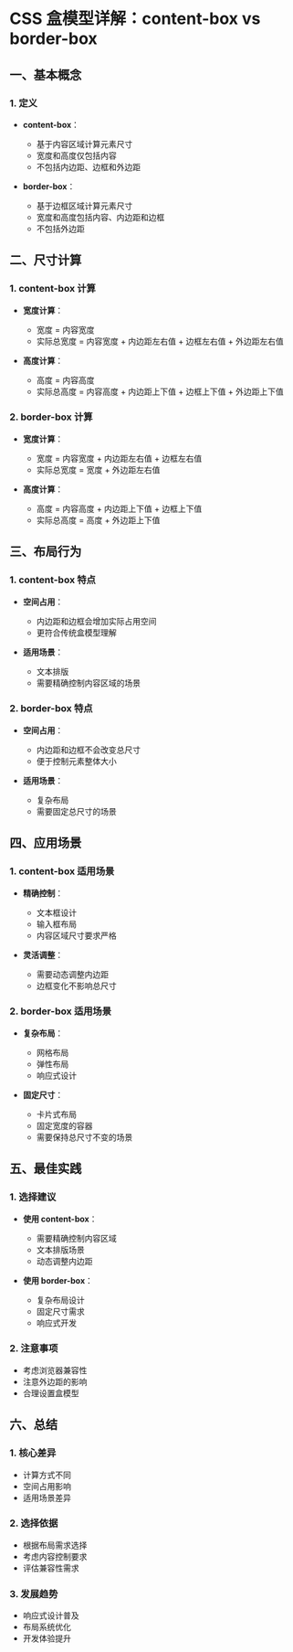 # CSS 盒模型详解：content-box vs border-box

## 一、基本概念

### 1. 定义
- **content-box**：
  - 基于内容区域计算元素尺寸
  - 宽度和高度仅包括内容
  - 不包括内边距、边框和外边距

- **border-box**：
  - 基于边框区域计算元素尺寸
  - 宽度和高度包括内容、内边距和边框
  - 不包括外边距

## 二、尺寸计算

### 1. content-box 计算
- **宽度计算**：
  - 宽度 = 内容宽度
  - 实际总宽度 = 内容宽度 + 内边距左右值 + 边框左右值 + 外边距左右值

- **高度计算**：
  - 高度 = 内容高度
  - 实际总高度 = 内容高度 + 内边距上下值 + 边框上下值 + 外边距上下值

### 2. border-box 计算
- **宽度计算**：
  - 宽度 = 内容宽度 + 内边距左右值 + 边框左右值
  - 实际总宽度 = 宽度 + 外边距左右值

- **高度计算**：
  - 高度 = 内容高度 + 内边距上下值 + 边框上下值
  - 实际总高度 = 高度 + 外边距上下值

## 三、布局行为

### 1. content-box 特点
- **空间占用**：
  - 内边距和边框会增加实际占用空间
  - 更符合传统盒模型理解

- **适用场景**：
  - 文本排版
  - 需要精确控制内容区域的场景

### 2. border-box 特点
- **空间占用**：
  - 内边距和边框不会改变总尺寸
  - 便于控制元素整体大小

- **适用场景**：
  - 复杂布局
  - 需要固定总尺寸的场景

## 四、应用场景

### 1. content-box 适用场景
- **精确控制**：
  - 文本框设计
  - 输入框布局
  - 内容区域尺寸要求严格

- **灵活调整**：
  - 需要动态调整内边距
  - 边框变化不影响总尺寸

### 2. border-box 适用场景
- **复杂布局**：
  - 网格布局
  - 弹性布局
  - 响应式设计

- **固定尺寸**：
  - 卡片式布局
  - 固定宽度的容器
  - 需要保持总尺寸不变的场景

## 五、最佳实践

### 1. 选择建议
- **使用 content-box**：
  - 需要精确控制内容区域
  - 文本排版场景
  - 动态调整内边距

- **使用 border-box**：
  - 复杂布局设计
  - 固定尺寸需求
  - 响应式开发

### 2. 注意事项
- 考虑浏览器兼容性
- 注意外边距的影响
- 合理设置盒模型

## 六、总结

### 1. 核心差异
- 计算方式不同
- 空间占用影响
- 适用场景差异

### 2. 选择依据
- 根据布局需求选择
- 考虑内容控制要求
- 评估兼容性需求

### 3. 发展趋势
- 响应式设计普及
- 布局系统优化
- 开发体验提升